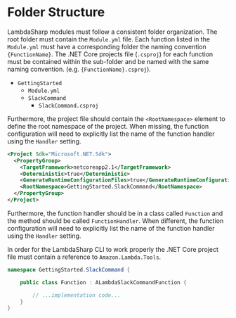 # Folder Structure

LambdaSharp modules must follow a consistent folder organization. The root folder must contain the `Module.yml` file. Each function listed in the `Module.yml` must have a corresponding folder the naming convention `{FunctionName}`. The .NET Core projects file (`.csproj`) for each function must be contained within the sub-folder and be named with the same naming convention. (e.g. `{FunctionName}.csproj`).

* `GettingStarted`
  * `Module.yml`
  * `SlackCommand`
    * `SlackCommand.csproj`

Furthermore, the project file should contain the `<RootNamespace>` element to define the root namespace of the project. When missing, the function configuration will need to explicitly list the name of the function handler using the `Handler` setting.

```xml
<Project Sdk="Microsoft.NET.Sdk">
  <PropertyGroup>
    <TargetFramework>netcoreapp2.1</TargetFramework>
    <Deterministic>true</Deterministic>
    <GenerateRuntimeConfigurationFiles>true</GenerateRuntimeConfigurationFiles>
    <RootNamespace>GettingStarted.SlackCommand</RootNamespace>
  </PropertyGroup>
</Project>
```

Furthermore, the function handler should be in a class called `Function` and the method should be called `FunctionHandler`. When different, the function configuration will need to explicitly list the name of the function handler using the `Handler` setting.

In order for the LambdaSharp CLI to work properly the .NET Core project file must contain a reference to `Amazon.Lambda.Tools`.

```csharp
namespace GettingStarted.SlackCommand {

    public class Function : ALambdaSlackCommandFunction {

        // ...implementation code...
    }
}
```
